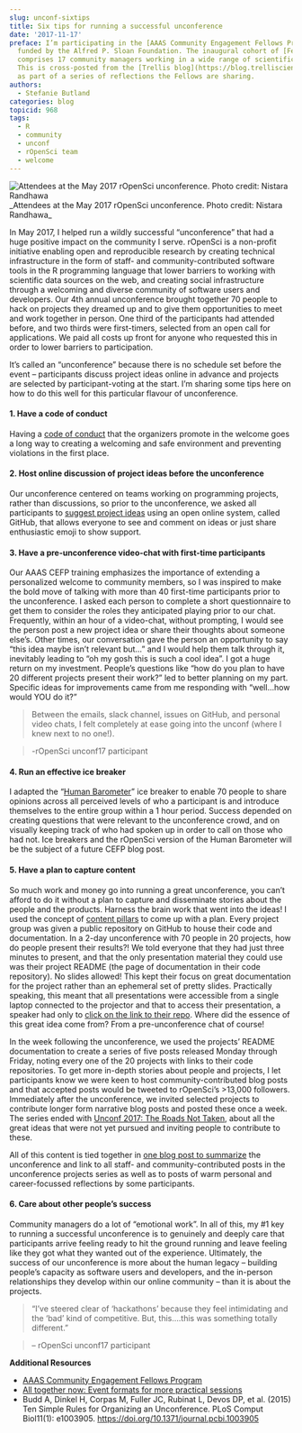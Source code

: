 ```yaml
---
slug: unconf-sixtips
title: Six tips for running a successful unconference
date: '2017-11-17'
preface: I’m participating in the [AAAS Community Engagement Fellows Program](https://www.aaas.org/cefp/about),
  funded by the Alfred P. Sloan Foundation. The inaugural cohort of [Fellows](https://blog.trelliscience.com/introducing-the-2017-community-engagement-fellows/)
  comprises 17 community managers working in a wide range of scientific communities.
  This is cross-posted from the [Trellis blog](https://blog.trelliscience.com/six-tips-for-running-a-successful-unconference/)
  as part of a series of reflections the Fellows are sharing.
authors:
  - Stefanie Butland
categories: blog
topicid: 968
tags:
  - R
  - community
  - unconf
  - rOpenSci team
  - welcome
---
```



<img src="/img/blog-images/2017-11-17-unconf-sixtips/ropensci-unconf17-community-nistara-randawa.jpg" alt="Attendees at the May 2017 rOpenSci unconference. Photo credit: Nistara Randhawa">
_Attendees at the May 2017 rOpenSci unconference. Photo credit: Nistara Randhawa_

In May 2017, I helped run a wildly successful “unconference” that had a huge positive impact on the community I serve. rOpenSci is a non-profit initiative enabling open and reproducible research by creating technical infrastructure in the form of staff- and community-contributed software tools in the R programming language that lower barriers to working with scientific data sources on the web, and creating social infrastructure through a welcoming and diverse community of software users and developers. Our 4th annual unconference brought together 70 people to hack on projects they dreamed up and to give them opportunities to meet and work together in person. One third of the participants had attended before, and two thirds were first-timers, selected from an open call for applications. We paid all costs up front for anyone who requested this in order to lower barriers to participation.

It’s called an “unconference” because there is no schedule set before the event – participants discuss project ideas online in advance and projects are selected by participant-voting at the start. I’m sharing some tips here on how to do this well for this particular flavour of unconference.


#### 1. Have a code of conduct

Having a [code of conduct](https://ropensci.org/blog/blog/2016/12/21/commcallv12-review-coc) that the organizers promote in the welcome goes a long way to creating a welcoming and safe environment and preventing violations in the first place.


#### 2. Host online discussion of project ideas before the unconference

Our unconference centered on teams working on programming projects, rather than discussions, so prior to the unconference, we asked all participants to [suggest project ideas](https://github.com/ropensci/unconf17/issues/) using an open online system, called GitHub, that allows everyone to see and comment on ideas or just share enthusiastic emoji to show support.


#### 3. Have a pre-unconference video-chat with first-time participants

Our AAAS CEFP training emphasizes the importance of extending a personalized welcome to community members, so I was inspired to make the bold move of talking with more than 40 first-time participants prior to the unconference. I asked each person to complete a short questionnaire to get them to consider the roles they anticipated playing prior to our chat. Frequently, within an hour of a video-chat, without prompting, I would see the person post a new project idea or share their thoughts about someone else’s. Other times, our conversation gave the person an opportunity to say “this idea maybe isn’t relevant but…” and I would help them talk through it, inevitably leading to “oh my gosh this is such a cool idea”. I got a huge return on my investment. People’s questions like “how do you plan to have 20 different projects present their work?” led to better planning on my part. Specific ideas for improvements came from me responding with “well…how would YOU do it?”

> Between the emails, slack channel, issues on GitHub, and personal video chats, I felt completely at ease going into the unconf (where I knew next to no one!).

> -rOpenSci unconf17 participant


#### 4. Run an effective ice breaker

I adapted the “[Human Barometer](https://ropensci.org/blog/2018/11/01/icebreaker/)” ice breaker to enable 70 people to share opinions across all perceived levels of who a participant is and introduce themselves to the entire group within a 1 hour period. Success depended on creating questions that were relevant to the unconference crowd, and on visually keeping track of who had spoken up in order to call on those who had not. Ice breakers and the rOpenSci version of the Human Barometer will be the subject of a future CEFP blog post.


#### 5. Have a plan to capture content

So much work and money go into running a great unconference, you can’t afford to do it without a plan to capture and disseminate stories about the people and the products. Harness the brain work that went into the ideas! I used the concept of [content pillars](http://www.socialfish.org/2016/11/you-have-more-content-than-you-realize/) to come up with a plan. Every project group was given a public repository on GitHub to house their code and documentation. In a 2-day unconference with 70 people in 20 projects, how do people present their results?! We told everyone that they had just three minutes to present, and that the only presentation material they could use was their project README (the page of documentation in their code repository). No slides allowed! This kept their focus on great documentation for the project rather than an ephemeral set of pretty slides. Practically speaking, this meant that all presentations were accessible from a single laptop connected to the projector and that to access their presentation, a speaker had only to [click on the link to their repo](https://ropenscilabs.github.io/runconf17-projects/). Where did the essence of this great idea come from? From a pre-unconference chat of course!

In the week following the unconference, we used the projects’ README documentation to create a series of five posts released Monday through Friday, noting every one of the 20 projects with links to their code repositories. To get more in-depth stories about people and projects, I let participants know we were keen to host community-contributed blog posts and that accepted posts would be tweeted to rOpenSci’s >13,000 followers. Immediately after the unconference, we invited selected projects to contribute longer form narrative blog posts and posted these once a week. The series ended with [Unconf 2017: The Roads Not Taken](https://ropensci.org/blog/blog/2017/08/08/unconfroadsnottaken), about all the great ideas that were not yet pursued and inviting people to contribute to these.

All of this content is tied together in [one blog post to summarize](https://ropensci.org/blog/blog/2017/06/02/unconf2017) the unconference and link to all staff- and community-contributed posts in the unconference projects series as well as to posts of warm personal and career-focussed reflections by some participants.


#### 6. Care about other people’s success

Community managers do a lot of “emotional work”. In all of this, my #1 key to running a successful unconference is to genuinely and deeply care that participants arrive feeling ready to hit the ground running and leave feeling like they got what they wanted out of the experience. Ultimately, the success of our unconference is more about the human legacy – building people’s capacity as software users and developers, and the in-person relationships they develop within our online community – than it is about the projects.

> “I’ve steered clear of ‘hackathons’ because they feel intimidating and the ‘bad’ kind of competitive. But, this….this was something totally different.”

> – rOpenSci unconf17 participant


**Additional Resources**

- [AAAS Community Engagement Fellows Program](https://blog.trelliscience.com/introducing-the-2017-community-engagement-fellows/)
- [All together now: Event formats for more practical sessions](https://socialinsilico.wordpress.com/2014/11/07/all-together-now-event-formats-for-more-practical-sessions/)
- Budd A, Dinkel H, Corpas M, Fuller JC, Rubinat L, Devos DP, et al. (2015) Ten Simple Rules for Organizing an Unconference. PLoS Comput Biol11(1): e1003905. https://doi.org/10.1371/journal.pcbi.1003905 

